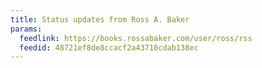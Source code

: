 ```yaml
---
title: Status updates from Ross A. Baker
params:
  feedlink: https://books.rossabaker.com/user/ross/rss
  feedid: 48721ef8de8ccacf2a43710cdab138ec
---
```


